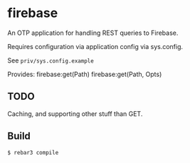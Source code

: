 firebase
=====

An OTP application for handling REST queries to Firebase.

Requires configuration via application config via sys.config.

See `priv/sys.config.example`

Provides:
firebase:get(Path)
firebase:get(Path, Opts)

TODO
----
Caching, and supporting other stuff than GET.

Build
-----

    $ rebar3 compile
